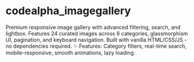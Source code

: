 # codealpha_imagegallery
Premium responsive image gallery with advanced filtering, search, and lightbox. Features 24 curated images across 6 categories, glassmorphism UI, pagination, and keyboard navigation. Built with vanilla HTML/CSS/JS - no dependencies required. ✨ Features: Category filters, real-time search, mobile-responsive, smooth animations, lazy loading
